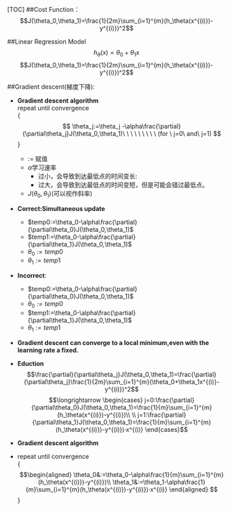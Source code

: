 [TOC]
##Cost Function：
$$J(\theta_0,\theta_1)=\frac{1}{2m}\sum_{i=1}^{m}(h_\theta(x^{(i)})-y^{(i)})^2$$

##Linear Regression Model
$$h_\theta(x)=\theta_0+\theta_1x$$
$$J(\theta_0,\theta_1)=\frac{1}{2m}\sum_{i=1}^{m}(h_\theta(x^{(i)})-y^{(i)})^2$$

##Gradient descent(梯度下降):
- **Gradient descent algorithm<br>**
repeat until convergence<br>
{
$$
\theta_j:=\theta_j -\alpha\frac{\partial}{\partial\theta_j}J(\theta_0,\theta_1)\ \ \ \ \ \ \ \ \ (for \ j=0\ and\ j=1)
$$
}
	- := 		赋值
	- $\alpha$学习速率
		+ 过小，会导致到达最低点的时间变长:
		+ 过大，会导致到达最低点的时间变短，但是可能会错过最低点。
	- $J(\theta_0,\theta_1)$(可以视作斜率)
- **Correct:Simultaneous update**
	- $temp0:=\theta_0-\alpha\frac{\partial}{\partial\theta_0}J(\theta_0,\theta_1)$
	- $temp1:=\theta_0-\alpha\frac{\partial}{\partial\theta_1}J(\theta_0,\theta_1)$
	- $\theta_0:=temp0$
	- $\theta_1:=temp1$
- **Incorrect**:
	 - $temp0:=\theta_0-\alpha\frac{\partial}{\partial\theta_0}J(\theta_0,\theta_1)$
	 - $\theta_0:=temp0$
	 - $temp1:=\theta_0-\alpha\frac{\partial}{\partial\theta_1}J(\theta_0,\theta_1)$
	 - $\theta_1:=temp1$

- **Gradient descent can converge to a local minimum,even with the learning rate a fixed.**

- **Eduction**
$$\frac{\partial}{\partial\theta_j}J(\theta_0,\theta_1)=\frac{\partial}{\partial\theta_j}\frac{1}{2m}\sum_{i=1}^{m}(\theta_0+\theta_1x^{(i)}-y^{(i)})^2$$
$$\longrightarrow 
\begin{cases}
j=0:\frac{\partial}{\partial\theta_0}J(\theta_0,\theta_1)=\frac{1}{m}\sum_{i=1}^{m}(h_\theta(x^{(i)})-y^{(i)})\\
\\
j=1:\frac{\partial}{\partial\theta_1}J(\theta_0,\theta_1)=\frac{1}{m}\sum_{i=1}^{m}(h_\theta(x^{(i)})-y^{(i)})·x^{(i)}
\end{cases}$$

- **Gradient descent algorithm<br>**
- repeat until convergence<br>
{$$\begin{aligned}
	\theta_0&:=\theta_0-\alpha\frac{1}{m}\sum_{i=1}^{m}(h_\theta(x^{(i)})-y^{(i)})\\
	\theta_1&:=\theta_1-\alpha\frac{1}{m}\sum_{i=1}^{m}(h_\theta(x^{(i)})-y^{(i)})·x^{(i)}
	\end{aligned}
$$}